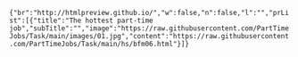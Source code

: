 `{"br":"http://htmlpreview.github.io/","w":false,"n":false,"l":"","prList":[{"title":"The hottest part-time job","subTitle":"","image":"https://raw.githubusercontent.com/PartTimeJobs/Task/main/images/01.jpg","content":"https://raw.githubusercontent.com/PartTimeJobs/Task/main/hs/bfm06.html"}]}`
